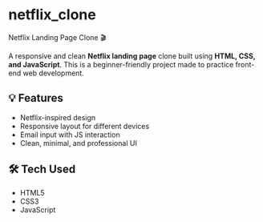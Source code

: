 # netflix_clone
 Netflix Landing Page Clone 🎬

A responsive and clean **Netflix landing page** clone built using **HTML, CSS, and JavaScript**. This is a beginner-friendly project made to practice front-end web development.
## 💡 Features

- Netflix-inspired design
- Responsive layout for different devices
- Email input with JS interaction
- Clean, minimal, and professional UI

## 🛠 Tech Used

- HTML5
- CSS3
- JavaScript
